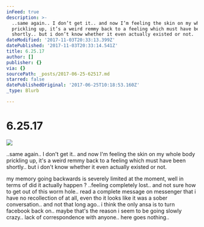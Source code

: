 ```yaml
---
inFeed: true
description: >-
  ..same again.. I don’t get it.. and now I’m feeling the skin on my whole body
  prickling up, it’s a weird remmy back to a feeling which must have been
  shortly.. but i don’t know whether it even actually existed or not.
dateModified: '2017-11-03T20:33:13.399Z'
datePublished: '2017-11-03T20:33:14.541Z'
title: 6.25.17
author: []
publisher: {}
via: {}
sourcePath: _posts/2017-06-25-62517.md
starred: false
datePublishedOriginal: '2017-06-25T10:18:53.160Z'
_type: Blurb

---
```

# 6.25.17
![](https://the-grid-user-content.s3-us-west-2.amazonaws.com/a7cb05a1-adb2-4d82-addb-38f3890a96ec.jpg)

..same again.. I don't get it.. and now I'm feeling the skin on my whole body prickling up, it's a weird remmy back to a feeling which must have been shortly.. but i don't know whether it even actually existed or not.

my memory going backwards is severely limited at the moment, well in terms of did it actually happen ? ..feeling completely lost.. and not sure how to get out of this worm hole.. read a complete message on messenger that i have no recollection of at all, even tho it looks like it was a sober conversation.. and not that long ago.. i think the only ansa is to turn facebook back on.. maybe that's the reason i seem to be going slowly crazy.. lack of correspondence with anyone.. here goes nothing..